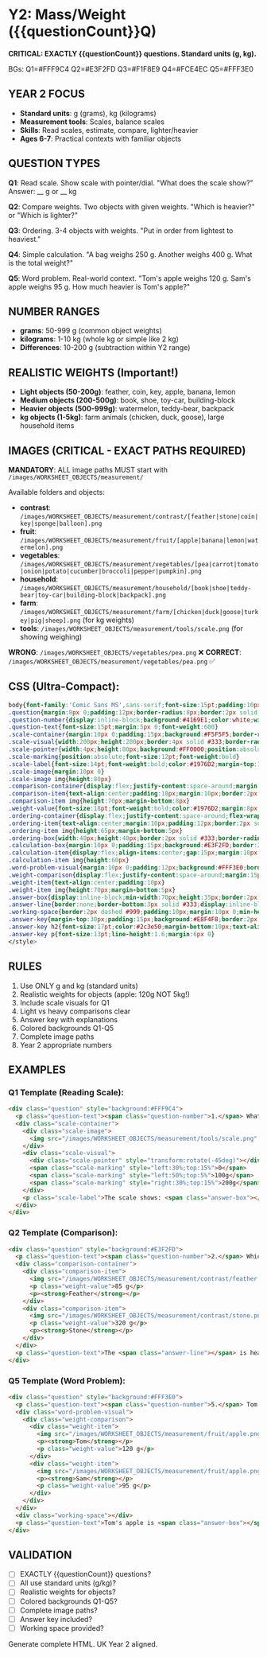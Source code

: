 # Y2: Mass/Weight ({{questionCount}}Q)

**CRITICAL: EXACTLY {{questionCount}} questions. Standard units (g, kg).**

BGs: Q1=#FFF9C4 Q2=#E3F2FD Q3=#F1F8E9 Q4=#FCE4EC Q5=#FFF3E0

## YEAR 2 FOCUS
- **Standard units**: g (grams), kg (kilograms)
- **Measurement tools**: Scales, balance scales
- **Skills**: Read scales, estimate, compare, lighter/heavier
- **Ages 6-7**: Practical contexts with familiar objects

## QUESTION TYPES

**Q1**: Read scale. Show scale with pointer/dial. "What does the scale show?" Answer: __ g or __ kg

**Q2**: Compare weights. Two objects with given weights. "Which is heavier?" or "Which is lighter?"

**Q3**: Ordering. 3-4 objects with weights. "Put in order from lightest to heaviest."

**Q4**: Simple calculation. "A bag weighs 250 g. Another weighs 400 g. What is the total weight?"

**Q5**: Word problem. Real-world context. "Tom's apple weighs 120 g. Sam's apple weighs 95 g. How much heavier is Tom's apple?"

## NUMBER RANGES
- **grams**: 50-999 g (common object weights)
- **kilograms**: 1-10 kg (whole kg or simple like 2 kg)
- **Differences**: 10-200 g (subtraction within Y2 range)

## REALISTIC WEIGHTS (Important!)
- **Light objects (50-200g)**: feather, coin, key, apple, banana, lemon
- **Medium objects (200-500g)**: book, shoe, toy-car, building-block
- **Heavier objects (500-999g)**: watermelon, teddy-bear, backpack
- **kg objects (1-5kg)**: farm animals (chicken, duck, goose), large household items

## IMAGES (CRITICAL - EXACT PATHS REQUIRED)
**MANDATORY**: ALL image paths MUST start with `/images/WORKSHEET_OBJECTS/measurement/`

Available folders and objects:
- **contrast**: `/images/WORKSHEET_OBJECTS/measurement/contrast/[feather|stone|coin|key|sponge|balloon].png`
- **fruit**: `/images/WORKSHEET_OBJECTS/measurement/fruit/[apple|banana|lemon|watermelon].png`
- **vegetables**: `/images/WORKSHEET_OBJECTS/measurement/vegetables/[pea|carrot|tomato|onion|potato|cucumber|broccoli|pepper|pumpkin].png`
- **household**: `/images/WORKSHEET_OBJECTS/measurement/household/[book|shoe|teddy-bear|toy-car|building-block|backpack].png`
- **farm**: `/images/WORKSHEET_OBJECTS/measurement/farm/[chicken|duck|goose|turkey|pig|sheep].png` (for kg weights)
- **tools**: `/images/WORKSHEET_OBJECTS/measurement/tools/scale.png` (for showing weighing)

**WRONG**: `/images/WORKSHEET_OBJECTS/vegetables/pea.png` ❌
**CORRECT**: `/images/WORKSHEET_OBJECTS/measurement/vegetables/pea.png` ✅

## CSS (Ultra-Compact):
```css
body{font-family:'Comic Sans MS',sans-serif;font-size:15pt;padding:10px;line-height:1.4}
.question{margin:8px 0;padding:12px;border-radius:8px;border:2px solid #ddd}
.question-number{display:inline-block;background:#4169E1;color:white;width:30px;height:30px;line-height:30px;text-align:center;border-radius:50%;margin-right:8px;font-weight:bold;font-size:14pt}
.question-text{font-size:15pt;margin:5px 0;font-weight:600}
.scale-container{margin:10px 0;padding:15px;background:#F5F5F5;border-radius:8px;text-align:center}
.scale-visual{width:200px;height:200px;border:4px solid #333;border-radius:50%;position:relative;margin:15px auto;background:radial-gradient(circle,#FFF,#E0E0E0)}
.scale-pointer{width:4px;height:80px;background:#FF0000;position:absolute;left:50%;bottom:50%;transform-origin:bottom;border-radius:2px}
.scale-marking{position:absolute;font-size:12pt;font-weight:bold}
.scale-label{font-size:14pt;font-weight:bold;color:#1976D2;margin-top:10px}
.scale-image{margin:10px 0}
.scale-image img{height:80px}
.comparison-container{display:flex;justify-content:space-around;margin:15px 0;flex-wrap:wrap}
.comparison-item{text-align:center;padding:10px;margin:10px;border:2px solid #ddd;border-radius:8px;background:#FFF;min-width:150px}
.comparison-item img{height:70px;margin-bottom:8px}
.weight-value{font-size:18pt;font-weight:bold;color:#1976D2;margin:8px 0}
.ordering-container{display:flex;justify-content:space-around;flex-wrap:wrap;margin:15px 0}
.ordering-item{text-align:center;margin:10px;padding:12px;border:2px solid #ddd;border-radius:8px;background:#FFF}
.ordering-item img{height:65px;margin-bottom:5px}
.ordering-box{width:40px;height:40px;border:2px solid #333;border-radius:5px;background:#FFF;display:inline-block;margin:5px}
.calculation-box{margin:10px 0;padding:15px;background:#E3F2FD;border:2px solid #1976D2;border-radius:8px}
.calculation-item{display:flex;align-items:center;gap:15px;margin:10px 0;padding:10px;background:#FFF;border-radius:5px}
.calculation-item img{height:60px}
.word-problem-visual{margin:10px 0;padding:12px;background:#FFF3E0;border:2px dashed #FF9800;border-radius:8px}
.weight-comparison{display:flex;justify-content:space-around;margin:15px 0}
.weight-item{text-align:center;padding:10px}
.weight-item img{height:70px;margin-bottom:5px}
.answer-box{display:inline-block;min-width:70px;height:35px;border:2px solid #333;border-radius:5px;background:#FFF;vertical-align:middle;margin:0 5px}
.answer-line{border:none;border-bottom:3px solid #333;display:inline-block;min-width:70px;margin:0 5px;background:transparent}
.working-space{border:2px dashed #999;padding:10px;margin:10px 0;min-height:60px;background:#FAFAFA;border-radius:6px}
.answer-key{margin-top:30px;padding:15px;background:#E8F4F8;border:2px solid #4169E1;border-radius:8px;page-break-before:always}
.answer-key h2{font-size:17pt;color:#2c3e50;margin-bottom:10px;text-align:center}
.answer-key p{font-size:13pt;line-height:1.6;margin:6px 0}
</style>
```

## RULES

1. Use ONLY g and kg (standard units)
2. Realistic weights for objects (apple: 120g NOT 5kg!)
3. Include scale visuals for Q1
4. Light vs heavy comparisons clear
5. Answer key with explanations
6. Colored backgrounds Q1-Q5
7. Complete image paths
8. Year 2 appropriate numbers

## EXAMPLES

### Q1 Template (Reading Scale):
```html
<div class="question" style="background:#FFF9C4">
  <p class="question-text"><span class="question-number">1.</span> What weight does the scale show?</p>
  <div class="scale-container">
    <div class="scale-image">
      <img src="/images/WORKSHEET_OBJECTS/measurement/tools/scale.png" alt="scale" style="height:100px">
    </div>
    <div class="scale-visual">
      <div class="scale-pointer" style="transform:rotate(-45deg)"></div>
      <span class="scale-marking" style="left:30%;top:15%">0</span>
      <span class="scale-marking" style="left:50%;top:5%">100g</span>
      <span class="scale-marking" style="right:30%;top:15%">200g</span>
    </div>
    <p class="scale-label">The scale shows: <span class="answer-box"></span> g</p>
  </div>
</div>
```

### Q2 Template (Comparison):
```html
<div class="question" style="background:#E3F2FD">
  <p class="question-text"><span class="question-number">2.</span> Which object is heavier?</p>
  <div class="comparison-container">
    <div class="comparison-item">
      <img src="/images/WORKSHEET_OBJECTS/measurement/contrast/feather.png" alt="feather">
      <p class="weight-value">85 g</p>
      <p><strong>Feather</strong></p>
    </div>
    <div class="comparison-item">
      <img src="/images/WORKSHEET_OBJECTS/measurement/contrast/stone.png" alt="stone">
      <p class="weight-value">320 g</p>
      <p><strong>Stone</strong></p>
    </div>
  </div>
  <p class="question-text">The <span class="answer-line"></span> is heavier.</p>
</div>
```

### Q5 Template (Word Problem):
```html
<div class="question" style="background:#FFF3E0">
  <p class="question-text"><span class="question-number">5.</span> Tom's apple weighs 120 g. Sam's apple weighs 95 g. How much heavier is Tom's apple?</p>
  <div class="word-problem-visual">
    <div class="weight-comparison">
      <div class="weight-item">
        <img src="/images/WORKSHEET_OBJECTS/measurement/fruit/apple.png" alt="apple">
        <p><strong>Tom</strong></p>
        <p class="weight-value">120 g</p>
      </div>
      <div class="weight-item">
        <img src="/images/WORKSHEET_OBJECTS/measurement/fruit/apple.png" alt="apple">
        <p><strong>Sam</strong></p>
        <p class="weight-value">95 g</p>
      </div>
    </div>
  </div>
  <div class="working-space"></div>
  <p class="question-text">Tom's apple is <span class="answer-box"></span> g heavier.</p>
</div>
```

## VALIDATION

- [ ] EXACTLY {{questionCount}} questions?
- [ ] All use standard units (g/kg)?
- [ ] Realistic weights for objects?
- [ ] Colored backgrounds Q1-Q5?
- [ ] Complete image paths?
- [ ] Answer key included?
- [ ] Working space provided?

Generate complete HTML. UK Year 2 aligned.
